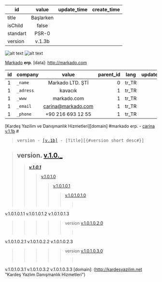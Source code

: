 <MTMarkdownOptions output='raw'>

| id | value | update_time | create_time |
| ------------- |:-------------: |:-------------: |:-------------: |
| title | Başlarken|  | |
| isChild | false | | |
| standart | PSR-0 | | |
| version | v.1.3b | | |


![alt text][logo]
![alt text][logo2]

[logo]: http://kardesyazilim.net/kardes_yazilim_transparent.png "Kardeş Yazılım Danışmanlık Hizmetleri"
[logo2]: http://kardesyazilim.net/markado.png "Kardeş Yazılım Danışmanlık Hizmetleri"
 

[Markado](http://markado.com) **erp**.
[data]: http://markado.com

| id       | company        | value          | parent_id | lang | update_time | create_time |
| ------------- |:------------- |:-------------:| -------------:| :-------------:| :-------------:| :-------------:|
| 1 | `_name`      |  Markado LTD. ŞTİ| 0 | tr_TR |  |  |
| 1 | `_adress`     | kavacık      | 1 | tr_TR |  |  |
| 1 | `_www`     | markado.com      | 1 | tr_TR |  |  |
| 1 | `_email`     | carina@markado.com     | 1 | tr_TR |  |  |
| 1 | `_phone`     | +90 216 693 12 55     | 1 | tr_TR |  |  |





[Kardeş Yazilim ve Danışmanlık Hizmetleri][domain]
#markado erp. - [carina v.1.1b](_push/v.1.1.b.md) #



><pre>version - <a href="/_push/" title="Carina Erp v.1b">[v.1b]</a> - [Title][{#version_short_desc#}]</pre>


>## version. [v.1.0._](/_push/v.1.0.md "v.1.0")
>>[***v.1.0.1***](/_push/v.1.0.1.md)
>>>[v.1.0.1.0](/_push/v.1.0.1.0.md)
>>>>[v.1.0.1.0.1](/_push/v.1.0.1.0.1.md)
>>>>>[v.1.0.1.0.1.0]()
>>>>>><pre>
<a herf="/_push/.md/">v.1.0.1.0.1.1</a>
<a herf="/_push/.md/">v.1.0.1.0.1.2</a>
<a herf="/_push/.md/">v.1.0.1.0.1.3</a>
</pre>

>>>>> version [v.1.0.1.0.2.0]() 
>>>>>><pre>
<a herf="/_push/">v.1.0.1.0.2.1</a>
<a herf="/_push/">v.1.0.1.0.2.2</a>
<a herf="/_push/">v.1.0.1.0.2.3</a>
</pre>

>>>>> version [v.1.0.1.0.3.0]() 
>>>>>><pre>
<a herf="/_push/">v.1.0.1.0.3.1</a>
<a herf="/_push/">v.1.0.1.0.3.2</a>
<a herf="/_push/">v.1.0.1.0.3.3</a>
</pre>
[domain]: (http://kardesyazilim.net "Kardeş Yazlım Danışmanlık Hizmetleri")


</MTMarkdownOptions>